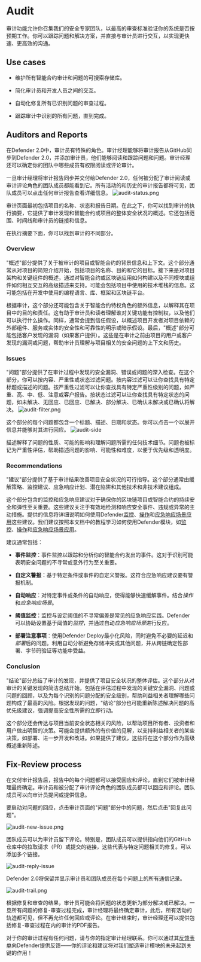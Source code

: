 # Audit
审计功能允许你召集我们的安全专家团队，以最高的审查标准验证你的系统是否按预期工作。你可以跟踪问题和解决方案，并直接与审计员进行交互，以实现更快速、更高效的沟通。

## Use cases
* 维护所有智能合约审计和问题的可搜索存储库。

* 简化审计员和开发人员之间的交互。

* 自动化修复所有已识别问题的审查过程。

* 跟踪审计中识别的所有问题，直到完成。

## Auditors and Reports
在Defender 2.0中，审计员有特殊的角色。审计经理能够将审计报告从GitHub同步到Defender 2.0，并添加审计员，他们能够阅读和跟踪问题和问题。审计经理还可以确定你的团队中哪些成员有权限阅读或评论审计。

一旦审计经理将审计报告同步并交付给Defender 2.0，任何被分配了审计阅读或审计评论角色的团队成员都能看到它。所有活动的和历史的审计报告都将可见，团队成员可以点击任何审计报告查看详细信息。
![audit-status.png](img/audit-status.png)

审计页面最初包括项目的名称、状态和报告日期。在此之下，你可以找到审计的执行摘要，它提供了审计发现和智能合约或项目的整体安全状况的概述。它还包括范围、时间线和审计员的链接和信息。

在执行摘要下面，你可以找到审计的不同部分。

### Overview
"概述"部分提供了关于被审计的项目或智能合约的背景信息和上下文。这个部分通常从对项目的简短介绍开始，包括项目的名称、目的和它的目标。接下来是对项目架构和关键组件的概述，通过对智能合约或区块链应用如何构建以及不同模块或组件如何相互交互的高级描述来支持。可能会包括项目中使用的技术堆栈的信息。这可能包括在开发中使用的编程语言、库、框架和区块链平台。

根据审计，这个部分还可能包含关于智能合约特权角色的额外信息，以解释其在项目中的目的和责任。这有助于审计员和读者理解谁对关键功能有控制权，以及他们可以执行什么操作。同样，通常会提到信任假设，以概述项目开发者对项目依赖的外部组件、服务或实体的安全性和可靠性的明示或暗示假设。最后，"概述"部分可能包括客户发现的漏洞（如果客户提供）。这些是在审计之前由项目的用户或客户发现的漏洞或问题，帮助审计员理解与项目相关的安全问题的上下文和历史。

### Issues
"问题"部分提供了在审计过程中发现的安全漏洞、错误或问题的深入检查。在这个部分，你可以按内容、严重性或状态过滤问题。按内容过滤可以让你查找具有特定标题或描述的问题。按严重性过滤可以让你查找具有特定严重性级别的问题，如严重、高、中、低、注意或客户报告。按状态过滤可以让你查找具有特定状态的问题，如未解决、无回应、已回应、已解决、部分解决、已确认未解决或已确认将解决。
![audit-filter.png](img/audit-filter.png)

这个部分的每个问题都包含一个标题、描述、日期和状态。你可以点击一个以展开信息并能够对其进行回应。
![audit-side](img/audit-side.png)

描述解释了问题的性质、可能的影响和理解问题所需的任何技术细节。问题也被标记为严重性评估，帮助描述问题的影响、可能性和难度，以便于优先级和透明度。

### Recommendations
"建议"部分提供了基于审计结果改善项目安全状况的可行指导。这个部分通常由缓解策略、监控建议、应急响应计划、潜在陷阱和其他技术和非技术建议组成。

这个部分包含的监控和应急响应建议对于确保你的区块链项目或智能合约的持续安全和弹性至关重要。这些建议关注于有效地检测和响应安全事件、违规或异常的主动措施。提供的信息将详细说明如何使用Defender[监控](../Monitor/Monitor.md)、[操作](../Actions/Actions.md)和[应急响应场景应用](../Incident-Response/Incident-Response.md)这些建议。我们建议按照本文档中的教程学习如何使用Defender模块，如[监控](../Monitor/Monitor.md)、[操作](../Actions/Actions.md)和[应急响应场景应用](../Incident-Response/Incident-Response.md)。

建议通常包括：

* **事件监控**：事件监控以跟踪和分析你的智能合约发出的事件。这对于识别可能表明安全问题的不寻常或意外行为至关重要。

* **自定义警报**：基于特定条件或事件的自定义警报。这符合应急响应建议要有警报机制。

* **自动响应**：对特定事件或条件的自动响应，使得能够快速缓解事件。结合*操作*和*应急响应场景*。

* **阈值监控**：监控与设定阈值的不寻常偏差是常见的应急响应实践。Defender可以协助设置基于阈值的*监控*，并通过自动*应急响应场景*进行反应。

* **部署注意事项**：使用Defender Deploy最小化风险，同时避免不必要的延迟和*部署*后的问题。利用自动分析避免存储冲突或其他问题，并从跨链确定性部署、字节码验证等功能中受益。

### Conclusion
"结论"部分总结了审计的发现，并提供了项目安全状况的整体评估。这个部分从对审计的关键发现的简洁总结开始，包括在评估过程中发现的关键安全漏洞、问题或问题的回顾，以及为每个识别的问题分配的安全级别，帮助利益相关者理解哪些问题构成了最高的风险。根据发现的问题，"结论"部分也可能重新陈述解决问题的高优先级建议，强调提高安全性所需的立即行动。

这个部分还会传达与项目当前安全状态相关的风险，以帮助项目所有者、投资者和用户做出明智的决策。可能会提供额外的有价值的见解，以支持利益相关者的某些决策，如部署、进一步开发和改进。如果提供了建议，这些将在这个部分作为高级概述重新陈述。

## Fix-Review process
在交付审计报告后，报告中的每个问题都可以接受回应和评论，直到它们被审计经理最终确定。审计员和被分配了审计评论角色的团队成员都可以回应和评论。团队成员可以向审计员提问或提供信息。

要启动对问题的回应，点击审计页面的"问题"部分中的问题，然后点击"回复此问题"。

![audit-new-issue.png](img/audit-new-issue.png)

团队成员可以为审计员留下评论。特别是，团队成员可以提供指向他们的GitHub仓库中的拉取请求（PR）或提交的链接，这些代表与特定问题相关的修复。可以添加多个链接。

![audit-reply-issue](img/audit-reply-issue.png)

Defender 2.0将保留并显示审计员和团队成员在每个问题上的所有通信记录。

![audit-trail.png](img/audit-trail.png)

根据修复和审查的结果，审计员可能会将问题的状态更新为部分解决或已解决。一旦所有问题的修复-审查过程完成，审计经理将最终确定审计，此后，所有活动的轨迹都可见，但不再允许任何回应或评论。在审计结束时，审计经理还可以提供包括修复-审查过程在内的审计的PDF报告。

对于你的审计过程有任何问题，请与你的指定审计经理联系。你可以通过其[反馈表单](../../Overview/Overview.md#feedback)向Defender提供反馈——你的评论和建议将对我们塑造审计模块的未来起到关键的作用！